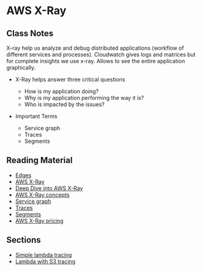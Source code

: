 # AWS X-Ray

## Class Notes

X-ray help us analyze and debug distributed applications (workflow of different services and processes). Cloudwatch gives logs and matrices but for complete insights we use x-ray. Allows to see the entire application graphically.

- X-Ray helps answer three critical questions

  - How is my application doing?
  - Why is my application performing the way it is?
  - Who is impacted by the issues?

- Important Terms
  - Service graph
  - Traces
  - Segments

## Reading Material

- [Edges](https://docs.aws.amazon.com/xray/latest/api/API_Edge.html)
- [AWS X-Ray](https://aws.amazon.com/xray/)
- [Deep Dive into AWS X-Ray](https://youtu.be/5MQkX57eTh8)
- [AWS X-Ray concepts](https://docs.aws.amazon.com/xray/latest/devguide/xray-concepts.html)
- [Service graph](https://docs.aws.amazon.com/xray/latest/devguide/xray-concepts.html#xray-concepts-servicegraph)
- [Traces](https://docs.aws.amazon.com/xray/latest/devguide/xray-concepts.html#xray-concepts-traces)
- [Segments](https://docs.aws.amazon.com/xray/latest/devguide/xray-concepts.html#xray-concepts-segments)
- [AWS X-Ray pricing](https://aws.amazon.com/xray/pricing/)

## Sections

- [Simple lambda tracing](./step00_simple_lambda_tracing)
- [Lambda with S3 tracing](./step01_lambda_with_s3_tracing)
